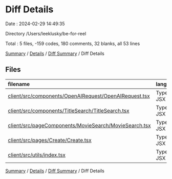 # Diff Details

Date : 2024-02-29 14:49:35

Directory /Users/leeklusky/be-for-reel

Total : 5 files,  -159 codes, 180 comments, 32 blanks, all 53 lines

[Summary](results.md) / [Details](details.md) / [Diff Summary](diff.md) / Diff Details

## Files
| filename | language | code | comment | blank | total |
| :--- | :--- | ---: | ---: | ---: | ---: |
| [client/src/components/OpenAIRequest/OpenAIRequest.tsx](/client/src/components/OpenAIRequest/OpenAIRequest.tsx) | TypeScript JSX | -13 | 8 | 1 | -4 |
| [client/src/components/TitleSearch/TitleSearch.tsx](/client/src/components/TitleSearch/TitleSearch.tsx) | TypeScript JSX | 238 | 55 | 41 | 334 |
| [client/src/pageComponents/MovieSearch/MovieSearch.tsx](/client/src/pageComponents/MovieSearch/MovieSearch.tsx) | TypeScript JSX | -236 | -29 | -10 | -275 |
| [client/src/pages/Create/Create.tsx](/client/src/pages/Create/Create.tsx) | TypeScript JSX | -153 | 146 | 0 | -7 |
| [client/src/utils/index.tsx](/client/src/utils/index.tsx) | TypeScript JSX | 5 | 0 | 0 | 5 |

[Summary](results.md) / [Details](details.md) / [Diff Summary](diff.md) / Diff Details